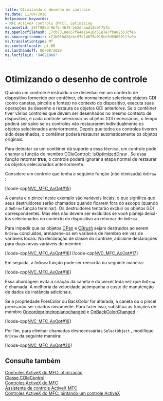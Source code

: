 ```yaml
---
title: Otimizando o desenho de controle
ms.date: 11/04/2016
helpviewer_keywords:
- MFC ActiveX controls [MFC], optimizing
ms.assetid: 29ff985d-9bf5-4678-b62d-aad12def75fb
ms.openlocfilehash: 17cb7318e667fe4e16416d51e7e7fba02553cfe6
ms.sourcegitcommit: c21b05042debc97d14875e019ee9d698691ffc0b
ms.translationtype: MT
ms.contentlocale: pt-BR
ms.lasthandoff: 06/09/2020
ms.locfileid: "84621009"
---
```

# <a name="optimizing-control-drawing"></a>Otimizando o desenho de controle

Quando um controle é instruído a se desenhar em um contexto de dispositivo fornecido por contêiner, ele normalmente seleciona objetos GDI (como canetas, pincéis e fontes) no contexto do dispositivo, executa suas operações de desenho e restaura os objetos GDI anteriores. Se o contêiner tiver vários controles que devem ser desenhados no mesmo contexto de dispositivo, e cada controle selecionar os objetos GDI necessários, o tempo poderá ser salvo se os controles não restaurarem individualmente os objetos selecionados anteriormente. Depois que todos os controles tiverem sido desenhados, o contêiner poderá restaurar automaticamente os objetos originais.

Para detectar se um contêiner dá suporte a essa técnica, um controle pode chamar a função de membro [COleControl:: IsOptimizedDraw](reference/colecontrol-class.md#isoptimizeddraw) . Se essa função retornar **true**, o controle poderá ignorar a etapa normal de restaurar os objetos selecionados anteriormente.

Considere um controle que tenha a seguinte função (não otimizada) `OnDraw` :

[!code-cpp[NVC_MFC_AxOpt#15](codesnippet/cpp/optimizing-control-drawing_1.cpp)]

A caneta e o pincel neste exemplo são variáveis locais, o que significa que seus destruidores serão chamados quando ficarem fora do escopo (quando a `OnDraw` função terminar). Os destruidores tentarão excluir os objetos GDI correspondentes. Mas eles não devem ser excluídos se você planeja deixá-los selecionados no contexto do dispositivo ao retornar de `OnDraw` .

Para impedir que os objetos [CPen](reference/cpen-class.md) e [CBrush](reference/cbrush-class.md) sejam destruídos ao serem `OnDraw` concluídos, armazene-os em variáveis de membro em vez de variáveis locais. Na declaração de classe do controle, adicione declarações para duas novas variáveis de membro:

[!code-cpp[NVC_MFC_AxOpt#16](codesnippet/cpp/optimizing-control-drawing_2.h)]
[!code-cpp[NVC_MFC_AxOpt#17](codesnippet/cpp/optimizing-control-drawing_3.h)]

Em seguida, a `OnDraw` função pode ser reescrita da seguinte maneira:

[!code-cpp[NVC_MFC_AxOpt#18](codesnippet/cpp/optimizing-control-drawing_4.cpp)]

Essa abordagem evita a criação da caneta e do pincel toda vez que `OnDraw` é chamada. A melhoria da velocidade acompanha o custo de manutenção de dados de instância adicionais.

Se a propriedade ForeColor ou BackColor for alterada, a caneta ou o pincel precisarão ser criados novamente. Para fazer isso, substitua as funções de membro [Oncordeprimeiroplanochanged](reference/colecontrol-class.md#onforecolorchanged) e [OnBackColorChanged](reference/colecontrol-class.md#onbackcolorchanged) :

[!code-cpp[NVC_MFC_AxOpt#19](codesnippet/cpp/optimizing-control-drawing_5.cpp)]

Por fim, para eliminar chamadas desnecessárias `SelectObject` , modifique `OnDraw` da seguinte maneira:

[!code-cpp[NVC_MFC_AxOpt#20](codesnippet/cpp/optimizing-control-drawing_6.cpp)]

## <a name="see-also"></a>Consulte também

[Controles ActiveX do MFC: otimização](mfc-activex-controls-optimization.md)<br/>
[Classe COleControl](reference/colecontrol-class.md)<br/>
[Controles ActiveX do MFC](mfc-activex-controls.md)<br/>
[Assistente de controle ActiveX MFC](reference/mfc-activex-control-wizard.md)<br/>
[Controles ActiveX do MFC: pintando um controle ActiveX](mfc-activex-controls-painting-an-activex-control.md)
